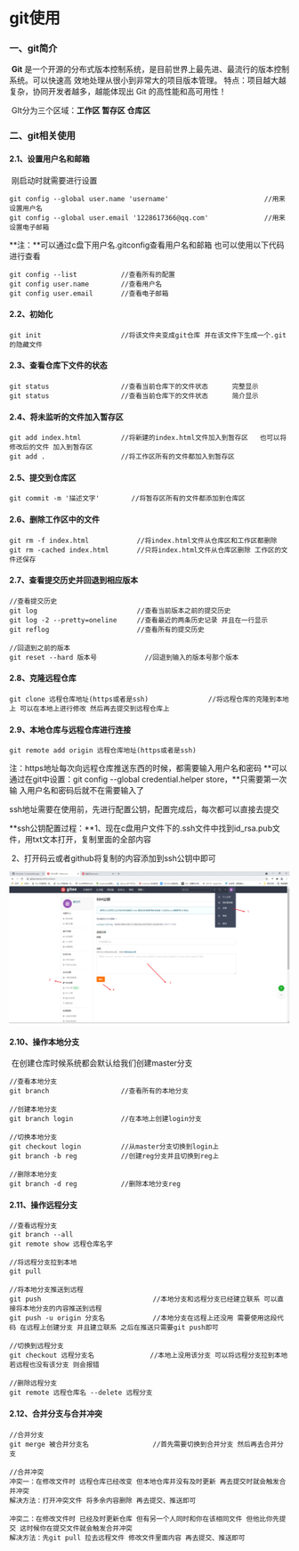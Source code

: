 # git使用

### 一、git简介

​			**Git** 是一个开源的分布式版本控制系统，是目前世界上最先进、最流行的版本控制系统。可以快速高 效地处理从很小到非常大的项目版本管理。 特点：项目越大越复杂，协同开发者越多，越能体现出 Git 的高性能和高可用性！

​			GIt分为三个区域：**工作区	暂存区	仓库区**



### 二、git相关使用

#### 2.1、设置用户名和邮箱

​			刚启动时就需要进行设置

```
git config --global user.name 'username'						//用来设置用户名
git config --global user.email '1228617366@qq.com'				//用来设置电子邮箱
```

**注：**可以通过c盘下用户名.gitconfig查看用户名和邮箱  也可以使用以下代码进行查看

```
git config --list			//查看所有的配置
git config user.name		//查看用户名
git config user.email		//查看电子邮箱
```



#### 2.2、初始化

```
git init					//将该文件夹变成git仓库 并在该文件下生成一个.git的隐藏文件
```



#### 2.3、查看仓库下文件的状态

```
git status					//查看当前仓库下的文件状态		完整显示
git status					//查看当前仓库下的文件状态		简介显示
```



#### 2.4、将未监听的文件加入暂存区

```
git add index.html			//将新建的index.html文件加入到暂存区   也可以将修改后的文件 加入到暂存区
git add .					//将工作区所有的文件都加入到暂存区
```



#### 2.5、提交到仓库区

```
git commit -m '描述文字'		//将暂存区所有的文件都添加到仓库区
```



#### 2.6、删除工作区中的文件

```
git rm -f index.html			//将index.html文件从仓库区和工作区都删除
git rm -cached index.html		//只将index.html文件从仓库区删除 工作区的文件还保存
```



#### 2.7、查看提交历史并回退到相应版本

```
//查看提交历史
git log							//查看当前版本之前的提交历史
git log -2 --pretty=oneline		//查看最近的两条历史记录 并且在一行显示
git reflog						//查看所有的提交历史

//回退到之前的版本
git reset --hard 版本号			//回退到输入的版本号那个版本
```



#### 2.8、克隆远程仓库

```
git clone 远程仓库地址(https或者是ssh)				//将远程仓库的克隆到本地上 可以在本地上进行修改 然后再去提交到远程仓库上
```



#### 2.9、本地仓库与远程仓库进行连接

```
git remote add origin 远程仓库地址(https或者是ssh)	
```

注：https地址每次向远程仓库推送东西的时候，都需要输入用户名和密码 **可以通过在git中设置：git config --global credential.helper store，**只需要第一次输		入用户名和密码后就不在需要输入了   

​		ssh地址需要在使用前，先进行配置公钥，配置完成后，每次都可以直接去提交

​		**ssh公钥配置过程：**1、现在c盘用户文件下的.ssh文件中找到id_rsa.pub文件，用txt文本打开，复制里面的全部内容

​										 2、打开码云或者github将复制的内容添加到ssh公钥中即可

![](../git配置ssh公钥步骤.png)



#### 2.10、操作本地分支

​				在创建仓库时候系统都会默认给我们创建master分支

```
//查看本地分支
git branch					//查看所有的本地分支

//创建本地分支
git branch login			//在本地上创建login分支

//切换本地分支
git checkout login			//从master分支切换到login上
git branch -b reg			//创建reg分支并且切换到reg上

//删除本地分支
git branch -d reg			//删除本地分支reg

```



#### 2.11、操作远程分支

```
//查看远程分支
git branch --all
git remote show 远程仓库名字

//将远程分支拉到本地
git pull

//将本地分支推送到远程
git push							//本地分支和远程分支已经建立联系 可以直接将本地分支的内容推送到远程
git push -u origin 分支名			  //本地分支在远程上还没用 需要使用这段代码 在远程上创建分支 并且建立联系 之后在推送只需要git push即可

//切换到远程分支
git checkout 远程分支名				//本地上没用该分支 可以将远程分支拉到本地 若远程也没有该分支 则会报错

//删除远程分支
git remote 远程仓库名 --delete 远程分支
```



#### 2.12、合并分支与合并冲突

```
//合并分支
git merge 被合并分支名 				//首先需要切换到合并分支 然后再去合并分支

//合并冲突
冲突一：在修改文件时 远程仓库已经改变 但本地仓库并没有及时更新 再去提交时就会触发合并冲突 
解决方法：打开冲突文件 将多余内容删除 再去提交、推送即可

冲突二：在修改文件时 已经及时更新仓库 但有另一个人同时和你在该相同文件 但他比你先提交 这时候你在提交文件就会触发合并冲突
解决方法：先git pull 拉去远程文件 修改文件里面内容 再去提交、推送即可
```

